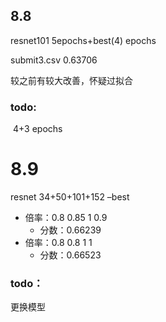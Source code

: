 ## 8.8

resnet101 5epochs+best(4) epochs

submit3.csv 0.63706

较之前有较大改善，怀疑过拟合

### todo:

​	4+3 epochs

# 8.9

resnet 34+50+101+152 –best

- 倍率：0.8 0.85 1    0.9
  - 分数：0.66239
- 倍率：0.8 0.8 1 1
  - 分数：0.66523

### todo：

更换模型
